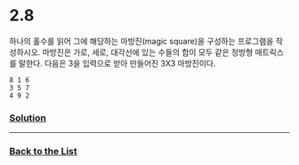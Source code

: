 # 2.8

하나의 홀수를 읽어 그에 해당하는 마방진(magic square)을 구성하는 프로그램을 작성하시오. 마방진은 가로, 세로, 대각선에 있는 수들의 합이 모두 같은 정방형 매트릭스를 말한다. 다음은 3을 입력으로 받아 만들어진 3X3 마방진이다.

```
8 1 6
3 5 7
4 9 2
```

### [**Solution**](../Solutions/2.8.md)

___

### [**Back to the List**](../#list-of-problems)